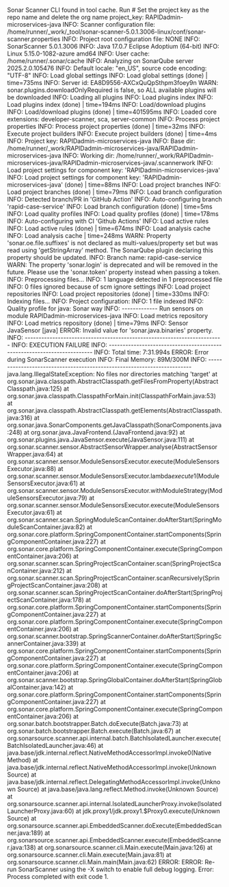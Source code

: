 Sonar Scanner CLI found in tool cache.
Run # Set the project key as the repo name and delete the org name
project_key: RAPIDadmin-microservices-java
INFO: Scanner configuration file: /home/runner/_work/_tool/sonar-scanner-5.0.1.3006-linux/conf/sonar-scanner.properties
INFO: Project root configuration file: NONE
INFO: SonarScanner 5.0.1.3006
INFO: Java 17.0.7 Eclipse Adoptium (64-bit)
INFO: Linux 5.15.0-1082-azure amd64
INFO: User cache: /home/runner/.sonar/cache
INFO: Analyzing on SonarQube server 2025.2.0.105476
INFO: Default locale: "en_US", source code encoding: "UTF-8"
INFO: Load global settings
INFO: Load global settings (done) | time=735ms
INFO: Server id: EA8D9556-AXCxQuQpSthpm3foey9n
WARN: sonar.plugins.downloadOnlyRequired is false, so ALL available plugins will be downloaded
INFO: Loading all plugins
INFO: Load plugins index
INFO: Load plugins index (done) | time=194ms
INFO: Load/download plugins
INFO: Load/download plugins (done) | time=401595ms
INFO: Loaded core extensions: developer-scanner, sca, server-common
INFO: Process project properties
INFO: Process project properties (done) | time=32ms
INFO: Execute project builders
INFO: Execute project builders (done) | time=4ms
INFO: Project key: RAPIDadmin-microservices-java
INFO: Base dir: /home/runner/_work/RAPIDadmin-microservices-java/RAPIDadmin-microservices-java
INFO: Working dir: /home/runner/_work/RAPIDadmin-microservices-java/RAPIDadmin-microservices-java/.scannerwork
INFO: Load project settings for component key: 'RAPIDadmin-microservices-java'
INFO: Load project settings for component key: 'RAPIDadmin-microservices-java' (done) | time=88ms
INFO: Load project branches
INFO: Load project branches (done) | time=79ms
INFO: Load branch configuration
INFO: Detected branch/PR in 'GitHub Action'
INFO: Auto-configuring branch 'rapid-case-service'
INFO: Load branch configuration (done) | time=5ms
INFO: Load quality profiles
INFO: Load quality profiles (done) | time=178ms
INFO: Auto-configuring with CI 'Github Actions'
INFO: Load active rules
INFO: Load active rules (done) | time=674ms
INFO: Load analysis cache
INFO: Load analysis cache | time=248ms
WARN: Property 'sonar.oe.file.suffixes' is not declared as multi-values/property set but was read using 'getStringArray' method. The SonarQube plugin declaring this property should be updated.
INFO: Branch name: rapid-case-service
WARN: The property 'sonar.login' is deprecated and will be removed in the future. Please use the 'sonar.token' property instead when passing a token.
INFO: Preprocessing files...
INFO: 1 language detected in 1 preprocessed file
INFO: 0 files ignored because of scm ignore settings
INFO: Load project repositories
INFO: Load project repositories (done) | time=330ms
INFO: Indexing files...
INFO: Project configuration:
INFO: 1 file indexed
INFO: Quality profile for java: Sonar way
INFO: ------------- Run sensors on module RAPIDadmin-microservices-java
INFO: Load metrics repository
INFO: Load metrics repository (done) | time=79ms
INFO: Sensor JavaSensor [java]
ERROR: Invalid value for 'sonar.java.binaries' property.
INFO: ------------------------------------------------------------------------
INFO: EXECUTION FAILURE
INFO: ------------------------------------------------------------------------
INFO: Total time: 7:31.994s
ERROR: Error during SonarScanner execution
INFO: Final Memory: 89M/300M
INFO: ------------------------------------------------------------------------
java.lang.IllegalStateException: No files nor directories matching 'target'
	at org.sonar.java.classpath.AbstractClasspath.getFilesFromProperty(AbstractClasspath.java:125)
	at org.sonar.java.classpath.ClasspathForMain.init(ClasspathForMain.java:53)
	at org.sonar.java.classpath.AbstractClasspath.getElements(AbstractClasspath.java:316)
	at org.sonar.java.SonarComponents.getJavaClasspath(SonarComponents.java:248)
	at org.sonar.java.JavaFrontend.<init>(JavaFrontend.java:92)
	at org.sonar.plugins.java.JavaSensor.execute(JavaSensor.java:111)
	at org.sonar.scanner.sensor.AbstractSensorWrapper.analyse(AbstractSensorWrapper.java:64)
	at org.sonar.scanner.sensor.ModuleSensorsExecutor.execute(ModuleSensorsExecutor.java:88)
	at org.sonar.scanner.sensor.ModuleSensorsExecutor.lambda$execute$1(ModuleSensorsExecutor.java:61)
	at org.sonar.scanner.sensor.ModuleSensorsExecutor.withModuleStrategy(ModuleSensorsExecutor.java:79)
	at org.sonar.scanner.sensor.ModuleSensorsExecutor.execute(ModuleSensorsExecutor.java:61)
	at org.sonar.scanner.scan.SpringModuleScanContainer.doAfterStart(SpringModuleScanContainer.java:82)
	at org.sonar.core.platform.SpringComponentContainer.startComponents(SpringComponentContainer.java:227)
	at org.sonar.core.platform.SpringComponentContainer.execute(SpringComponentContainer.java:206)
	at org.sonar.scanner.scan.SpringProjectScanContainer.scan(SpringProjectScanContainer.java:212)
	at org.sonar.scanner.scan.SpringProjectScanContainer.scanRecursively(SpringProjectScanContainer.java:208)
	at org.sonar.scanner.scan.SpringProjectScanContainer.doAfterStart(SpringProjectScanContainer.java:178)
	at org.sonar.core.platform.SpringComponentContainer.startComponents(SpringComponentContainer.java:227)
	at org.sonar.core.platform.SpringComponentContainer.execute(SpringComponentContainer.java:206)
	at org.sonar.scanner.bootstrap.SpringScannerContainer.doAfterStart(SpringScannerContainer.java:339)
	at org.sonar.core.platform.SpringComponentContainer.startComponents(SpringComponentContainer.java:227)
	at org.sonar.core.platform.SpringComponentContainer.execute(SpringComponentContainer.java:206)
	at org.sonar.scanner.bootstrap.SpringGlobalContainer.doAfterStart(SpringGlobalContainer.java:142)
	at org.sonar.core.platform.SpringComponentContainer.startComponents(SpringComponentContainer.java:227)
	at org.sonar.core.platform.SpringComponentContainer.execute(SpringComponentContainer.java:206)
	at org.sonar.batch.bootstrapper.Batch.doExecute(Batch.java:73)
	at org.sonar.batch.bootstrapper.Batch.execute(Batch.java:67)
	at org.sonarsource.scanner.api.internal.batch.BatchIsolatedLauncher.execute(BatchIsolatedLauncher.java:46)
	at java.base/jdk.internal.reflect.NativeMethodAccessorImpl.invoke0(Native Method)
	at java.base/jdk.internal.reflect.NativeMethodAccessorImpl.invoke(Unknown Source)
	at java.base/jdk.internal.reflect.DelegatingMethodAccessorImpl.invoke(Unknown Source)
	at java.base/java.lang.reflect.Method.invoke(Unknown Source)
	at org.sonarsource.scanner.api.internal.IsolatedLauncherProxy.invoke(IsolatedLauncherProxy.java:60)
	at jdk.proxy1/jdk.proxy1.$Proxy0.execute(Unknown Source)
	at org.sonarsource.scanner.api.EmbeddedScanner.doExecute(EmbeddedScanner.java:189)
	at org.sonarsource.scanner.api.EmbeddedScanner.execute(EmbeddedScanner.java:138)
	at org.sonarsource.scanner.cli.Main.execute(Main.java:126)
	at org.sonarsource.scanner.cli.Main.execute(Main.java:81)
	at org.sonarsource.scanner.cli.Main.main(Main.java:62)
ERROR: 
ERROR: Re-run SonarScanner using the -X switch to enable full debug logging.
Error: Process completed with exit code 1.
